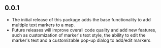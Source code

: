 ## 0.0.1

* The initial release of this package adds the base functionality to add multiple text markers to a map.
* Future releases will improve overall code quality and add new features, such as customization of marker's text style, the ability to edit the marker's text and a customizable pop-up dialog to add/edit markers.
